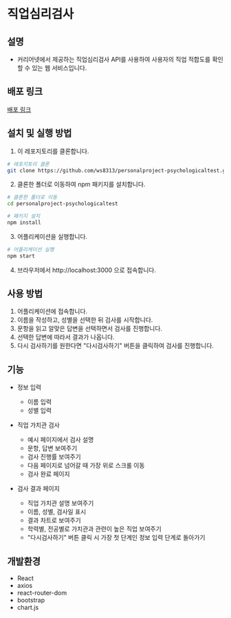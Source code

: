 # 직업심리검사

## 설명

- 커리어넷에서 제공하는 직업심리검사 API를 사용하여 사용자의 직업 적합도를 확인할 수 있는 웹 서비스입니다.

## 배포 링크

[배포 링크](https://psycho-logical-test.netlify.app)

## 설치 및 실행 방법

1. 이 레포지토리를 클론합니다.

```bash
# 레포지토리 클론
git clone https://github.com/ws8313/personalproject-psychologicaltest.git
```

2. 클론한 폴더로 이동하여 npm 패키지를 설치합니다.

```bash
# 클론한 폴더로 이동
cd personalproject-psychologicaltest

# 패키지 설치
npm install
```

3. 어플리케이션을 실행합니다.

```bash
# 어플리케이션 실행
npm start
```

4. 브라우저에서 http://localhost:3000 으로 접속합니다.

## 사용 방법

1. 어플리케이션에 접속합니다.
2. 이름을 작성하고, 성별을 선택한 뒤 검사를 시작합니다.
3. 문항을 읽고 알맞은 답변을 선택하면서 검사를 진행합니다.
4. 선택한 답변에 따라서 결과가 나옵니다.
5. 다시 검사하기를 원한다면 "다시검사하기" 버튼을 클릭하여 검사를 진행합니다.

## 기능

- 정보 입력

  - 이름 입력
  - 성별 입력

- 직업 가치관 검사

  - 예시 페이지에서 검사 설명
  - 문항, 답변 보여주기
  - 검사 진행률 보여주기
  - 다음 페이지로 넘어갈 때 가장 위로 스크롤 이동
  - 검사 완료 페이지

- 검사 결과 페이지
  - 직업 가치관 설명 보여주기
  - 이름, 성별, 검사일 표시
  - 결과 차트로 보여주기
  - 학력별, 전공별로 가치관과 관련이 높은 직업 보여주기
  - "다시검사하기" 버튼 클릭 시 가장 첫 단계인 정보 입력 단계로 돌아가기

## 개발환경

- React
- axios
- react-router-dom
- bootstrap
- chart.js
